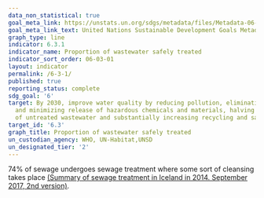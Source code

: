 ```yaml
---
data_non_statistical: true
goal_meta_link: https://unstats.un.org/sdgs/metadata/files/Metadata-06-03-01.pdf
goal_meta_link_text: United Nations Sustainable Development Goals Metadata (pdf 428kB)
graph_type: line
indicator: 6.3.1
indicator_name: Proportion of wastewater safely treated
indicator_sort_order: 06-03-01
layout: indicator
permalink: /6-3-1/
published: true
reporting_status: complete
sdg_goal: '6'
target: By 2030, improve water quality by reducing pollution, eliminating dumping
  and minimizing release of hazardous chemicals and materials, halving the proportion
  of untreated wastewater and substantially increasing recycling and safe reuse globally
target_id: '6.3'
graph_title: Proportion of wastewater safely treated
un_custodian_agency: WHO, UN-Habitat,UNSD
un_designated_tier: '2'
---
```


74% of sewage undergoes sewage treatment where some sort of cleansing takes
place [(Summary of sewage treatment in Iceland in 2014. September 2017, 2nd version)](https://www.ust.is/library/Skrar/utgefid-efni/Annad/Sto%CC%88%C3%B0usky%CC%81rsla%202017%20um%20fr%C3%A1rennslism%C3%A1l%20%C3%9Atg%202.pdf).
